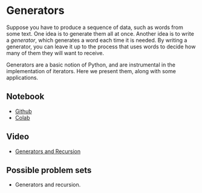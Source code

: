 # Generators

Suppose you have to produce a sequence of data, such as words from some text.  One idea is to generate them all at once.  Another idea is to write a _generator_, which generates a word each time it is needed.  By writing a generator, you can leave it up to the process that uses words to decide how many of them they will want to receive. 

Generators are a basic notion of Python, and are instrumental in the implementation of iterators.  Here we present them, along with some applications. 

## Notebook

* [Github](https://github.com/abstractions-in-python/abstractions-in-python.github.io/blob/master/notebooks/Generators_chapter.ipynb)
* [Colab](https://drive.google.com/file/d/1cn2gQ0xYePqgPQpT9o3rV9RnGy2fAjCL/view?usp=sharing)

## Video

* [Generators and Recursion](https://drive.google.com/file/d/1aM_KdHBxY21gTIxZ36KtoY3Lllo6ESy6/view?usp=drive_link)

## Possible problem sets

* Generators and recursion.
